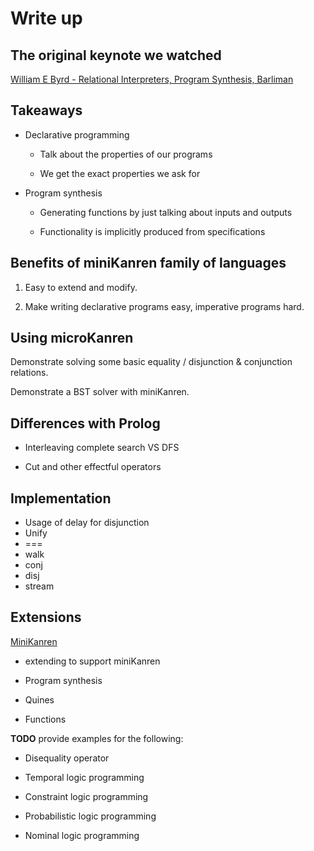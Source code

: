 # Write up

## The original keynote we watched 

[William E Byrd - Relational Interpreters, Program Synthesis, Barliman](https://www.youtube.com/watch?v=RVDCRlW1f1Y)

## Takeaways

- Declarative programming

  - Talk about the properties of our programs

  - We get the exact properties we ask for

- Program synthesis

  - Generating functions by just talking about inputs and outputs
  
  - Functionality is implicitly produced from specifications

## Benefits of miniKanren family of languages

1. Easy to extend and modify.

2. Make writing declarative programs easy, imperative programs hard.

## Using microKanren

Demonstrate solving some basic equality / disjunction & conjunction relations.

Demonstrate a BST solver with miniKanren.

## Differences with Prolog

- Interleaving complete search VS DFS

- Cut and other effectful operators

## Implementation

- Usage of delay for disjunction
- Unify
- ===
- walk
- conj
- disj
- stream

## Extensions

[MiniKanren](http://minikanren.org/)

- extending to support miniKanren

- Program synthesis

- Quines

- Functions


**TODO** provide examples for the following:

- Disequality operator

- Temporal logic programming
- Constraint logic programming
- Probabilistic logic programming
- Nominal logic programming
